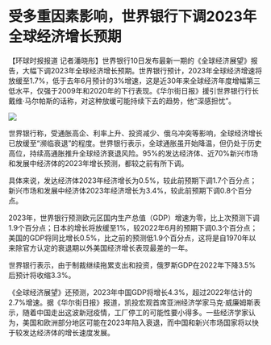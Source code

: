 # 受多重因素影响，世界银行下调2023年全球经济增长预期

【环球时报报道
记者潘晓彤】世界银行10日发布最新一期的《全球经济展望》报告，大幅下调2023年全球经济增长预期。世界银行预计，2023年全球经济增速将放缓至1.7%，低于去年6月预计的3%增速，这是近30年来全球经济年度增幅第三低水平，仅强于2009年和2020年的下行表现。《华尔街日报》援引世界银行行长戴维·马尔帕斯的话称，对这种放缓可能持续下去的趋势，他“深感担忧”。

![](https://inews.gtimg.com/newsapp_bt/0/15606366752/1000)

世界银行称，受通胀高企、利率上升、投资减少、俄乌冲突等影响，全球经济增长已放缓至“濒临衰退”的程度。世界银行表示，全球通胀虽开始降温，但仍处于历史高位，持续高通胀推升全球经济衰退风险。95%的发达经济体、近70%新兴市场和发展中经济体的2023年增长预测，都较之前有所下调。

具体来说，发达经济体2023年经济增长为0.5%，较此前预期下调1.7个百分点；新兴市场和发展中经济体2023年经济增长为3.4%，较此前预期下调0.8个百分点。

2023年，世界银行预测欧元区国内生产总值（GDP）增速为零，比上次预测下调1.9个百分点；日本的增长将放缓至1%，较2022年6月的预期下调0.3个百分点；美国的GDP将同比增长0.5%，比之前的预测低1.9个百分点，这将是自1970年以来除官方认定的衰退期以外美国经济增长表现最差的一年。

世界银行表示，由于制裁继续拖累支出和投资，俄罗斯GDP在2022年下降3.5%后预计将收缩3.3%。

《全球经济展望》还预测，2023年中国GDP将增长4.3%，超过2022年估计的2.7%增速。据《华尔街日报》报道，凯投宏观首席亚洲经济学家马克·威廉姆斯表示，随着中国走出这波新冠疫情，工厂停工的可能性要小得多。一些经济学家认为，美国和欧洲部分地区可能在2023年陷入衰退，而中国和新兴市场国家将以快于较发达经济体的增长速度发展。

